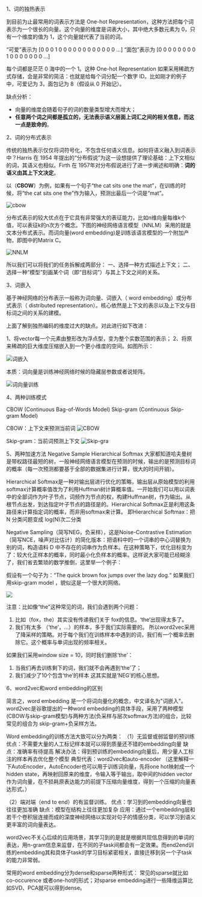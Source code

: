 1、词的独热表示

到目前为止最常用的词表示方法是 One-hot Representation，这种方法把每个词表示为一个很长的向量。这个向量的维度是词表大小，其中绝大多数元素为 0，只有一个维度的值为 1，这个向量就代表了当前的词。

“可爱”表示为 [0 0 0 1 0 0 0 0 0 0 0 0 0 0 0 0 ...] 
“面包”表示为 [0 0 0 0 0 0 0 0 1 0 0 0 0 0 0 0 ...]

每个词都是茫茫 0 海中的一个 1。这种 One-hot Representation 如果采用稀疏方式存储，会是非常的简洁：也就是给每个词分配一个数字 ID。比如刚才的例子中，可爱记为 3，面包记为 8（假设从 0 开始记）。

缺点分析： 
- 向量的维度会随着句子的词的数量类型增大而增大； 
- **任意两个词之间都是孤立的，无法表示语义层面上词汇之间的相关信息，而这一点是致命的**。

2、词的分布式表示

传统的独热表示仅仅将词符号化，不包含任何语义信息。如何将语义融入到词表示中？Harris 在 1954 年提出的“分布假说”为这一设想提供了理论基础：上下文相似的词，其语义也相似。Firth 在 1957年对分布假说进行了进一步阐述和明确：**词的语义由其上下文决定**。

以（**CBOW**）为例，如果有一个句子“the cat sits one the mat”，在训练的时候，将“the cat sits one the”作为输入，预测出最后一个词是“mat”。 

![cbow](cbow.jpg)

分布式表示的较大优点在于它具有非常强大的表征能力，比如n维向量每维k个值，可以表征k的n次方个概念。下图的神经网络语言模型（NNLM）采用的就是文本分布式表示。而词向量(word embedding)是训练该语言模型的一个附加产物，即图中的Matrix C。

![NNLM](NNLM.jpg)

所以我们可以将我们的任务拆解成两部分： 
一、选择一种方式描述上下文； 
二、选择一种“模型”刻画某个词（即“目标词”）与其上下文之间的关系。

3、词嵌入

基于神经网络的分布表示一般称为词向量、词嵌入（ word embedding）或分布式表示（ distributed representation）。核心依然是上下文的表示以及上下文与目标词之间的关系的建模。

上面了解到独热编码的维度过大的缺点。对此进行如下改进：

1、将vector每一个元素由整形改为浮点型，变为整个实数范围的表示； 
2、将原来稀疏的巨大维度压缩嵌入到一个更小维度的空间。如图所示： 

![词嵌入](词嵌入.jpg)

本质：词向量是训练神经网络时候的隐藏层参数或者说矩阵。

![词向量训练](词向量训练.jpg)


4、两种训练模式

CBOW (Continuous Bag-of-Words Model)
Skip-gram (Continuous Skip-gram Model)

CBOW：上下文来预测当前词
![CBOW](CBOW.jpg)

Skip-gram：当前词预测上下文
![Skip-gra](Skip-gram.jpg)


5、两种加速方法
Negative Sample
Hierarchical Softmax
大家都知道哈夫曼树是带权路径最短的树，一般神经网络语言模型在预测的时候，输出的是预测目标词的概率（每一次预测都要基于全部的数据集进行计算，很大的时间开销）。

Hierarchical Softmax是一种对输出层进行优化的策略，输出层从原始模型的利用softmax计算概率值改为了利用Huffman树计算概率值。一开始我们可以用以词表中的全部词作为叶子节点，词频作为节点的权，构建Huffman树，作为输出。从根节点出发，到达指定叶子节点的路径是的。Hierarchical Softmax正是利用这条路径来计算指定词的概率，而非用softmax来计算。 
即Hierarchical Softmax：把 N 分类问题变成 log(N)次二分类

Negative Sampling（简写NEG，负采样），这是Noise-Contrastive Estimation（简写NCE，噪声对比估计）的简化版本：把语料中的一个词串的中心词替换为别的词，构造语料 D 中不存在的词串作为负样本。在这种策略下，优化目标变为了：较大化正样本的概率，同时最小化负样本的概率。这样说大家可能已经糊涂了，我们省去繁琐的数学推倒，这里举一个例子：

假设有一个句子为：“The quick brown fox jumps over the lazy dog.“ 
如果我们用skip-gram model ，貌似这是一个很大的网络。 

![](加速方法.jpg)

注意：比如像“the”这种常见的词，我们会遇到两个问题： 
1. 比如（fox，the）其实没有传递我们关于 fox的信息。‘the‘出现得太多了。 
2. 我们有太多 （‘the’，…）的样本，多于我们实际需要的。 
所以word2vec采用了降采样的策略。对于每个我们在训练样本中遇到的词，我们有一个概率去删除它。这个概率与单词出现的频率相关。

如果我们采用window size = 10，同时我们删除‘the’： 
1. 当我们再去训练剩下的词，我们就不会再遇到‘the’了； 
2. 我们减少了10个包含‘the’的样本 
这其实就是‘NEG’的核心思想。

6、word2vec和word embedding的区别 

简言之，word embedding 是一个将词向量化的概念，中文译名为"词嵌入"。 
word2vec是谷歌提出的一种word embedding的具体手段，采用了两种模型(CBOW与skip-gram模型)与两种方法(负采样与层次softmax方法)的组合，比较常见的组合为 skip-gram+负采样方法。

Word embedding的训练方法大致可以分为两类： （1）无监督或弱监督的预训练 
优点：不需要大量的人工标记样本就可以得到质量还不错的embedding向量 
缺点：准确率有待提高 
解决办法：得到预训练的embedding向量后，用少量人工标注的样本再去优化整个模型 
典型代表：word2vec和auto-encoder 
（这里解释一下AutoEncoder，AutoEncoder也可以用于训练词向量，先将one hot映射成一个hidden state，再映射回原来的维度，令输入等于输出，取中间的hidden vector作为词向量，在不损耗原表达能力的前提下压缩向量维度，得到一个压缩的向量表达形式。） 

（2）端对端（end to end）的有监督训练。 
优点：学习到的embedding向量也往往更加准确 
缺点：模型在结构上往往更加复杂 
应用：通过一个embedding层和若干个卷积层连接而成的深度神经网络以实现对句子的情感分类，可以学习到语义更丰富的词向量表达。

word2vec不关心后续的应用场景，其学习到的是就是根据共现信息得到的单词的表达，用n-gram信息来监督，在不同的子task间都会有一定效果。而end2end训练的embedding其和具体子task的学习目标紧密相关，直接迁移到另一个子task的能力非常弱。

常用的word embedding分为dense和sparse两种形式： 
常见的sparse就比如 co-occurence 或者one-hot的形式；对sparse embedding进行一些降维运算比如SVD、PCA就可以得到dense。
